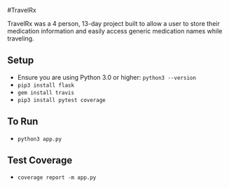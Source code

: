 #TravelRx

TravelRx was a 4 person, 13-day project built to allow a user to store their medication information and easily access generic medication names while traveling.

## Setup
* Ensure you are using Python 3.0 or higher: `python3 --version`
* `pip3 install flask`
* `gem install travis`
* `pip3 install pytest coverage`

## To Run
* `python3 app.py`

## Test Coverage
* `coverage report -m app.py`
